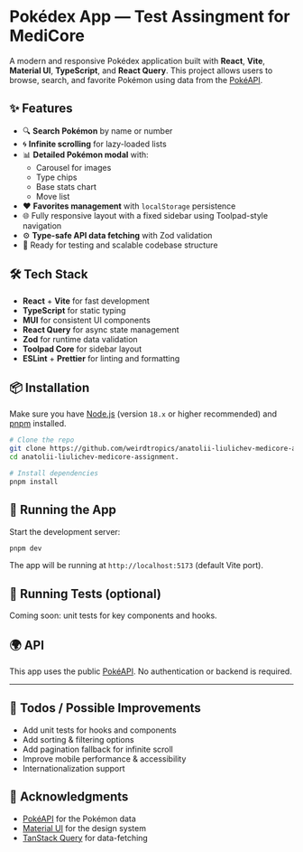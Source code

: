 # Pokédex App — Test Assingment for MediCore

A modern and responsive Pokédex application built with **React**, **Vite**, **Material UI**, **TypeScript**, and **React Query**. This project allows users to browse, search, and favorite Pokémon using data from the [PokéAPI](https://pokeapi.co/).

## ✨ Features

- 🔍 **Search Pokémon** by name or number
- 🌀 **Infinite scrolling** for lazy-loaded lists
- 📊 **Detailed Pokémon modal** with:
  - Carousel for images
  - Type chips
  - Base stats chart
  - Move list
- ❤️ **Favorites management** with `localStorage` persistence
- 🌐 Fully responsive layout with a fixed sidebar using Toolpad-style navigation
- ⚙️ **Type-safe API data fetching** with Zod validation
- 🧪 Ready for testing and scalable codebase structure

## 🛠️ Tech Stack

- **React** + **Vite** for fast development
- **TypeScript** for static typing
- **MUI** for consistent UI components
- **React Query** for async state management
- **Zod** for runtime data validation
- **Toolpad Core** for sidebar layout
- **ESLint** + **Prettier** for linting and formatting

## 📦 Installation

Make sure you have [Node.js](https://nodejs.org/) (version `18.x` or higher recommended) and [pnpm](https://pnpm.io/) installed.

```bash
# Clone the repo
git clone https://github.com/weirdtropics/anatolii-liulichev-medicore-assignment.git
cd anatolii-liulichev-medicore-assignment.

# Install dependencies
pnpm install
```

## 🚀 Running the App

Start the development server:

```bash
pnpm dev
```

The app will be running at `http://localhost:5173` (default Vite port).

## 🧪 Running Tests (optional)

Coming soon: unit tests for key components and hooks.


## 🌍 API

This app uses the public [PokéAPI](https://pokeapi.co/). No authentication or backend is required.

---

## 📌 Todos / Possible Improvements

- Add unit tests for hooks and components
- Add sorting & filtering options
- Add pagination fallback for infinite scroll
- Improve mobile performance & accessibility
- Internationalization support

## 🤝 Acknowledgments

- [PokéAPI](https://pokeapi.co/) for the Pokémon data
- [Material UI](https://mui.com/) for the design system
- [TanStack Query](https://tanstack.com/query/latest) for data-fetching
